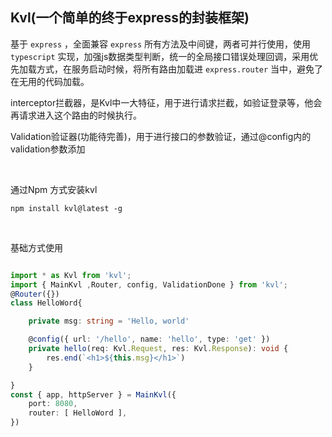 


## Kvl(一个简单的终于express的封装框架)

基于 `express` ，全面兼容 `express` 所有方法及中间键，两者可并行使用，使用 `typescript` 实现，加强js数据类型判断，统一的全局接口错误处理回调，采用优先加载方式，在服务启动时候，将所有路由加载进 `express.router` 当中，避免了在无用的代码加载。


interceptor拦截器，是Kvl中一大特征，用于进行请求拦截，如验证登录等，他会再请求进入这个路由的时候执行。


Validation验证器(功能待完善)，用于进行接口的参数验证，通过@config内的validation参数添加

<br />

通过Npm 方式安装kvl
```
npm install kvl@latest -g
```

<br>

基础方式使用
```typescript

import * as Kvl from 'kvl';
import { MainKvl ,Router, config, ValidationDone } from 'kvl';
@Router({}) 
class HelloWord{

	private msg: string = 'Hello, world'

	@config({ url: '/hello', name: 'hello', type: 'get' })
	private hello(req: Kvl.Request, res: Kvl.Response): void {
		res.end(`<h1>${this.msg}</h1>`)
	}

}
const { app, httpServer } = MainKvl({
	port: 8080,
	router: [ HelloWord ],
})
```